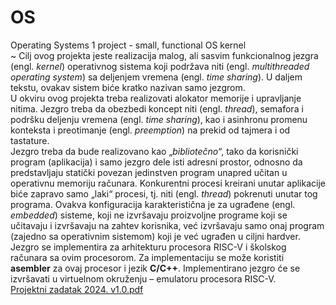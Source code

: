 # OS
Operating Systems 1 project - small, functional OS kernel \
~ Cilj ovog projekta jeste realizacija malog, ali sasvim funkcionalnog jezgra (engl.
_kernel_) operativnog sistema koji podržava niti (engl. _multithreaded operating system_) sa
deljenjem vremena (engl. _time sharing_). U daljem tekstu, ovakav sistem biće kratko nazivan
samo jezgrom. \
U okviru ovog projekta treba realizovati alokator memorije i upravljanje nitima. Jezgro
treba da obezbedi koncept niti (engl. _thread_), semafora i podršku deljenju vremena (engl. _time
sharing_), kao i asinhronu promenu konteksta i preotimanje (engl. _preemption_) na prekid od
tajmera i od tastature. \
Jezgro treba da bude realizovano kao „_bibliotečno_“, tako da korisnički program
(aplikacija) i samo jezgro dele isti adresni prostor, odnosno da predstavljaju statički povezan
jedinstven program unapred učitan u operativnu memoriju računara. Konkurentni procesi
kreirani unutar aplikacije biće zapravo samo „laki“ procesi, tj. niti (engl. _thread_) pokrenuti
unutar tog programa. Ovakva konfiguracija karakteristična je za ugrađene (engl. _embedded_)
sisteme, koji ne izvršavaju proizvoljne programe koji se učitavaju i izvršavaju na zahtev
korisnika, već izvršavaju samo onaj program (zajedno sa operativnim sistemom) koji je već
ugrađen u ciljni hardver. \
Jezgro se implementira za arhitekturu procesora RISC-V i školskog računara sa ovim
procesorom. Za implementaciju se može koristiti **asembler** za ovaj procesor i jezik **C/C++**.
Implementirano jezgro će se izvršavati u virtuelnom okruženju – emulatoru procesora RISC-V. \
[Projektni zadatak 2024. v1.0.pdf](https://github.com/user-attachments/files/20256115/Projektni.zadatak.2024.v1.0.pdf)
